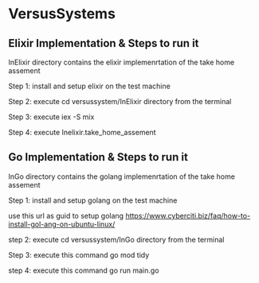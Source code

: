 # VersusSystems

## Elixir Implementation & Steps to run it

InElixir directory contains the elixir implemenrtation of the take home assement

Step 1: install and setup elixir on the test machine

Step 2: execute cd versussystem/InElixir directory from the terminal

Step 3: execute iex -S mix

Step 4: execute Inelixir.take_home_assement

## Go Implementation & Steps to run it

InGo directory contains the golang implemenrtation of the take home assement

Step 1: install and setup golang on the test machine

use this url as guid to setup golang
https://www.cyberciti.biz/faq/how-to-install-gol-ang-on-ubuntu-linux/

step 2: execute cd versussystem/InGo directory from the terminal

Step 3: execute this command go mod tidy

step 4: execute this command go run main.go
